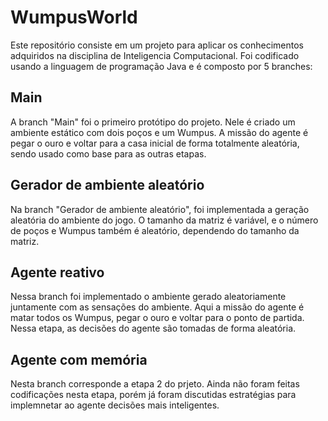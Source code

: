 # WumpusWorld

Este repositório consiste em um projeto para aplicar os conhecimentos adquiridos na disciplina de Inteligencia Computacional. Foi codificado usando a linguagem de programação Java e é composto por 5 branches:

## Main

A branch "Main" foi o primeiro protótipo do projeto. Nele é criado um ambiente estático com dois poços e um Wumpus. A missão do agente é pegar o ouro e voltar para a casa inicial de forma totalmente aleatória, sendo usado como base para as outras etapas.

## Gerador de ambiente aleatório

Na branch "Gerador de ambiente aleatório", foi implementada a geração aleatória do ambiente do jogo. O tamanho da matriz é variável, e o número de poços e Wumpus também é aleatório, dependendo do tamanho da matriz.
## Agente reativo

Nessa branch foi implementado o ambiente gerado aleatoriamente juntamente com as sensações do ambiente. Aqui a missão do agente é matar todos os Wumpus, pegar o ouro e voltar para o ponto de partida. Nessa etapa, as decisões do agente são tomadas de forma aleatória.

## Agente com memória
Nesta branch corresponde a etapa 2 do prjeto. Ainda não foram feitas codificações nesta etapa, porém já foram discutidas estratégias para implemnetar ao agente decisões mais inteligentes. 



